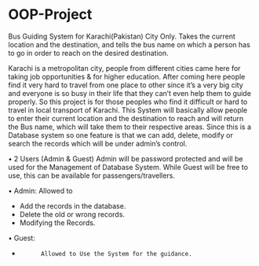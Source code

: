 # OOP-Project
Bus Guiding System for Karachi(Pakistan) City Only. Takes the current location and the destination, and tells the bus name on which a person has to go in order to reach on the desired destination.

Karachi is a metropolitan city, people from different cities came here for taking job opportunities & for higher education. After coming here people find it very hard to travel from one place to other since it’s a very big city and everyone is so busy in their life that they can’t even help them to guide properly.
So this project is for those peoples who find it difficult or hard to travel in local transport of Karachi. This System will basically allow people to enter their current location and the destination to reach and will return the Bus name, which will take them to their respective areas. Since this is a Database system so one feature is that we can add, delete, modify or search the records which will be under admin’s control.

•	2 Users (Admin & Guest)
Admin will be password protected and will be used for the Management of Database System.
While Guest will be free to use, this can be available for passengers/travellers.

•	Admin:  Allowed to
- 	Add the records in the database.
- 	Delete the old or wrong records.
- 	Modifying the Records.

•	Guest:
-	        Allowed to Use the System for the guidance.
